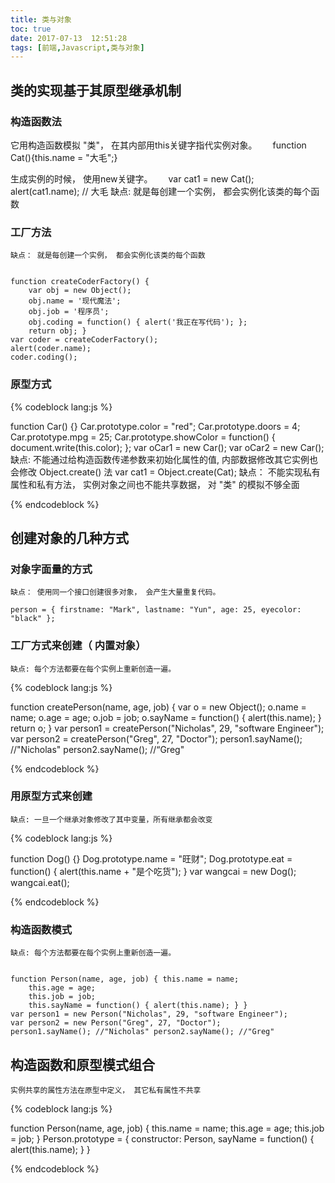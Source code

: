 ```yaml
---
title: 类与对象
toc: true
date: 2017-07-13  12:51:28
tags: [前端,Javascript,类与对象]
---
```



## 类的实现基于其原型继承机制

### 构造函数法

它用构造函数模拟 "类"，
在其内部用this关键字指代实例对象。　　
function Cat(){this.name = "大毛";}

生成实例的时候， 使用new关键字。　　
var cat1 = new Cat();　　
alert(cat1.name); // 大毛
缺点: 就是每创建一个实例， 都会实例化该类的每个函数

### 工厂方法

`缺点： 就是每创建一个实例， 都会实例化该类的每个函数`


```

function createCoderFactory() {
    var obj = new Object();
    obj.name = '现代魔法';
    obj.job = '程序员';
    obj.coding = function() { alert('我正在写代码'); };
    return obj; }
var coder = createCoderFactory();
alert(coder.name);
coder.coding();

```

### 原型方式


{% codeblock lang:js %}

function Car() {}
Car.prototype.color = "red";
Car.prototype.doors = 4;
Car.prototype.mpg = 25;
Car.prototype.showColor = function() { document.write(this.color); };
var oCar1 = new Car();
var oCar2 = new Car();
缺点: 不能通过给构造函数传递参数来初始化属性的值, 内部数据修改其它实例也会修改
Object.create() 法
var cat1 = Object.create(Cat);
缺点： 不能实现私有属性和私有方法， 实例对象之间也不能共享数据， 对 "类"
的模拟不够全面

{% endcodeblock %}



## 创建对象的几种方式

### 对象字面量的方式

`缺点： 使用同一个接口创建很多对象， 会产生大量重复代码。`

`person = { firstname: "Mark", lastname: "Yun", age: 25, eyecolor: "black" };`

### 工厂方式来创建（ 内置对象）

`缺点: 每个方法都要在每个实例上重新创造一遍。`


{% codeblock lang:js %}

function createPerson(name, age, job) {
    var o = new Object();
    o.name = name;
    o.age = age;
    o.job = job;
    o.sayName = function() { alert(this.name); }
    return o; }
var person1 = createPerson("Nicholas", 29, "software Engineer");
var person2 = createPerson("Greg", 27, "Doctor");
person1.sayName(); //"Nicholas" person2.sayName(); //“Greg"

{% endcodeblock %}

### 用原型方式来创建

`缺点: 一旦一个继承对象修改了其中变量，所有继承都会改变`

{% codeblock lang:js %}

function Dog() {}
Dog.prototype.name = "旺财";
Dog.prototype.eat = function() { alert(this.name + "是个吃货"); }
var wangcai = new Dog();
wangcai.eat();

{% endcodeblock %}



### 构造函数模式

`缺点: 每个方法都要在每个实例上重新创造一遍。`

```

function Person(name, age, job) { this.name = name;
    this.age = age;
    this.job = job;
    this.sayName = function() { alert(this.name); } }
var person1 = new Person("Nicholas", 29, "software Engineer");
var person2 = new Person("Greg", 27, "Doctor");
person1.sayName(); //"Nicholas" person2.sayName(); //"Greg"

```

## 构造函数和原型模式组合

`实例共享的属性方法在原型中定义， 其它私有属性不共享`


{% codeblock lang:js %}

function Person(name, age, job) { this.name = name;
    this.age = age;
    this.job = job; }
Person.prototype = { constructor: Person, sayName = function() { alert(this.name); } }

{% endcodeblock %}


